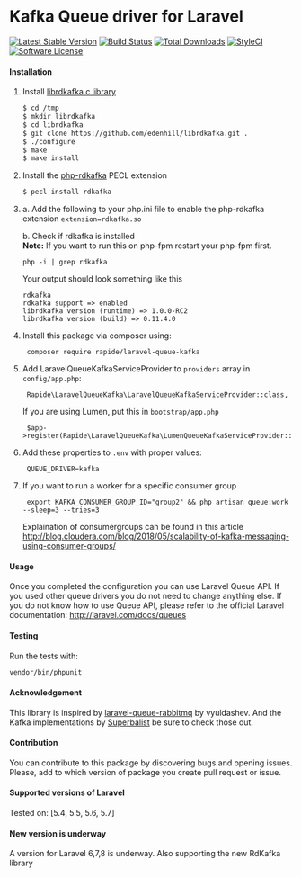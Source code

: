 Kafka Queue driver for Laravel
======================
[![Latest Stable Version](https://poser.pugx.org/rapide/laravel-queue-kafka/v/stable?format=flat-square)](https://packagist.org/packages/rapide/laravel-queue-kafka)
[![Build Status](https://travis-ci.org/rapideinternet/laravel-queue-kafka.svg?branch=master)](https://travis-ci.org/rapideinternet/laravel-queue-kafka)
[![Total Downloads](https://poser.pugx.org/rapide/laravel-queue-kafka/downloads?format=flat-square)](https://packagist.org/packages/rapide/laravel-queue-kafka)
[![StyleCI](https://styleci.io/repos/99249783/shield)](https://styleci.io/repos/99249783)
[![Software License](https://img.shields.io/badge/license-MIT-brightgreen.svg?style=flat-square)](LICENSE)

#### Installation

1. Install [librdkafka c library](https://github.com/edenhill/librdkafka)

    ```bash
    $ cd /tmp
    $ mkdir librdkafka
    $ cd librdkafka
    $ git clone https://github.com/edenhill/librdkafka.git .
    $ ./configure
    $ make
    $ make install
    ```
2. Install the [php-rdkafka](https://github.com/arnaud-lb/php-rdkafka) PECL extension

    ```bash
    $ pecl install rdkafka
    ```
    
3. a. Add the following to your php.ini file to enable the php-rdkafka extension
    `extension=rdkafka.so`
    
   b. Check if rdkafka is installed  
   __Note:__ If you want to run this on php-fpm restart your php-fpm first.
   
       php -i | grep rdkafka
   
   Your output should look something like this
   
       rdkafka
       rdkafka support => enabled
       librdkafka version (runtime) => 1.0.0-RC2
       librdkafka version (build) => 0.11.4.0

    
4. Install this package via composer using:

	    composer require rapide/laravel-queue-kafka

5. Add LaravelQueueKafkaServiceProvider to `providers` array in `config/app.php`:

	    Rapide\LaravelQueueKafka\LaravelQueueKafkaServiceProvider::class,
	
   If you are using Lumen, put this in `bootstrap/app.php`
    
        $app->register(Rapide\LaravelQueueKafka\LumenQueueKafkaServiceProvider::class);

6. Add these properties to `.env` with proper values:

		QUEUE_DRIVER=kafka

7. If you want to run a worker for a specific consumer group

        export KAFKA_CONSUMER_GROUP_ID="group2" && php artisan queue:work --sleep=3 --tries=3
    
    Explaination of consumergroups can be found in this article 
    http://blog.cloudera.com/blog/2018/05/scalability-of-kafka-messaging-using-consumer-groups/

#### Usage

Once you completed the configuration you can use Laravel Queue API. If you used other queue drivers you do not need to change anything else. If you do not know how to use Queue API, please refer to the official Laravel documentation: http://laravel.com/docs/queues

#### Testing

Run the tests with:

``` bash
vendor/bin/phpunit
```

#### Acknowledgement 

This library is inspired by [laravel-queue-rabbitmq](https://github.com/vyuldashev/laravel-queue-rabbitmq) by vyuldashev.
And the Kafka implementations by [Superbalist](https://github.com/Superbalist/php-pubsub-kafka) be sure to check those out. 

#### Contribution

You can contribute to this package by discovering bugs and opening issues. Please, add to which version of package you create pull request or issue.

#### Supported versions of Laravel 

Tested on: [5.4, 5.5, 5.6, 5.7]

#### New version is underway

A version for Laravel 6,7,8 is underway. 
Also supporting the new RdKafka library
